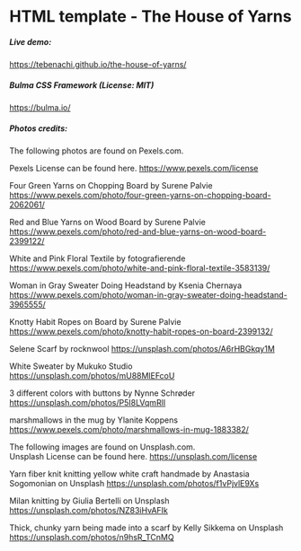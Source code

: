 
# HTML template  - The House of Yarns

##### Live demo: 

https://tebenachi.github.io/the-house-of-yarns/


##### Bulma CSS Framework (License: MIT)

https://bulma.io/



##### Photos credits:

The following photos are found on Pexels.com. 

Pexels License can be found here. https://www.pexels.com/license


Four Green Yarns on Chopping Board by Surene Palvie
https://www.pexels.com/photo/four-green-yarns-on-chopping-board-2062061/

Red and Blue Yarns on Wood Board by Surene Palvie
https://www.pexels.com/photo/red-and-blue-yarns-on-wood-board-2399122/

White and Pink Floral Textile by fotografierende
https://www.pexels.com/photo/white-and-pink-floral-textile-3583139/

Woman in Gray Sweater Doing Headstand by Ksenia Chernaya
https://www.pexels.com/photo/woman-in-gray-sweater-doing-headstand-3965555/

Knotty Habit Ropes on Board by Surene Palvie
https://www.pexels.com/photo/knotty-habit-ropes-on-board-2399132/

Selene Scarf by rocknwool
https://unsplash.com/photos/A6rHBGkqy1M

White Sweater by Mukuko Studio
https://unsplash.com/photos/mU88MlEFcoU

3 different colors with buttons by Nynne Schrøder
https://unsplash.com/photos/P5I8LVqmRlI

marshmallows in the mug by Ylanite Koppens
https://www.pexels.com/photo/marshmallows-in-mug-1883382/



The following images are found on Unsplash.com.  
Unsplash License can be found here. https://unsplash.com/license

Yarn fiber knit knitting yellow white craft handmade by Anastasia Sogomonian on Unsplash
https://unsplash.com/photos/f1vPjvlE9Xs

Milan knitting by Giulia Bertelli on Unsplash
https://unsplash.com/photos/NZ83iHvAFIk

Thick, chunky yarn being made into a scarf by Kelly Sikkema on Unsplash
https://unsplash.com/photos/n9hsR_TCnMQ





